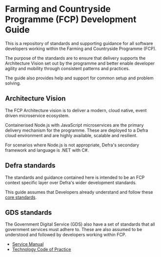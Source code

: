 # Farming and Countryside Programme (FCP) Development Guide

This is a repository of standards and supporting guidance for all software developers working within the Farming and Countryside Programme (FCP).

The purpose of the standards are to ensure that delivery supports the Architecture Vision set out by the programme and better enable developer agility and mobility through consistent patterns and practices.

The guide also provides help and support for common setup and problem solving.

## Architecture Vision

The FCP Architecture vision is to deliver a modern, cloud native, event driven microservice ecosystem.

Containerised Node.js with JavaScript microservices are the primary delivery mechanism for the programme.  These are deployed to a Defra cloud environment and are highly available, scalable and resilient.

For scenarios where Node.js is not appropriate, Defra's secondary framework and language is .NET with C#.

## Defra standards

The standards and guidance contained here is intended to be an FCP context specific layer over Defra's wider development standards.

This guide assumes that Developers already understand and follow these [core standards](https://defra.github.io/software-development-standards/).

## GDS standards

The Government Digital Service (GDS) also have a set of standards that all government services must adhere to.  These are also assumed to be understood and followed by developers working within FCP.

- [Service Manual](https://www.gov.uk/service-manual/service-standard)
- [Technology Code of Practice](https://www.gov.uk/guidance/the-technology-code-of-practice)
